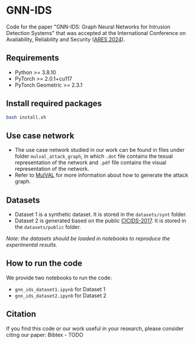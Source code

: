 # GNN-IDS

Code for the paper "GNN-IDS: Graph Neural Networks for Intrusion Detection Systems" that was accepted at the International Conference on Availability, Reliability and Security ([ARES 2024](https://www.ares-conference.eu/)).

## Requirements
* Python >= 3.8.10
* PyTorch >= 2.0.1+cu117
* PyTorch Geometric >= 2.3.1

## Install required packages
```bash
bash install.sh
```
## Use case network
* The use case network studied in our work can be found in files under folder `mulval_attack_graph`, in which `.dot` file contains the texual representation of the network and `.pdf` file contains the visual representation of the network.
* Refer to [MulVAL](https://github.com/risksense/mulval) for more information about how to generate the attack graph.


## Datasets

*  Dataset 1 is a synthetic dataset. It is stored in the `datasets/synt` folder.
* Dataset 2 is generated based on the public [CICIDS-2017](https://www.unb.ca/cic/datasets/ids-2017.html). It is stored in the `datasets/public` folder.

*Note: the datasets should be loaded in notebooks to reproduce the experimental results.*
## How to run the code
We provide two notebooks to run the code:
* `gnn_ids_dataset1.ipynb` for Dataset 1
* `gnn_ids_dataset2.ipynb` for Dataset 2

## Citation
If you find this code or our work useful in your research, please consider citing our paper:
Bibtex - TODO
```
```
